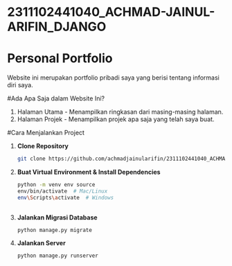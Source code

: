 # 2311102441040_ACHMAD-JAINUL-ARIFIN_DJANGO

# Personal Portfolio

Website ini merupakan portfolio pribadi saya yang berisi tentang informasi diri saya.

#Ada Apa Saja dalam Website Ini?

1. Halaman Utama - Menampilkan ringkasan dari masing-masing halaman.
2. Halaman Projek - Menampilkan projek apa saja yang telah saya buat.

#Cara Menjalankan Project

1. **Clone Repository**

   ```bash
   git clone https://github.com/achmadjainularifin/2311102441040_ACHMAD-JAINUL-ARIFIN_DJANGO.git

   ```

2. **Buat Virtual Environment & Install Dependencies**

   ```bash
   python -m venv env source
   env/bin/activate  # Mac/Linux
   env\Scripts\activate  # Windows
 
   ```

3. **Jalankan Migrasi Database**

   ```bash
   python manage.py migrate

   ```

4. **Jalankan Server**
   ```bash
   python manage.py runserver
   ```
